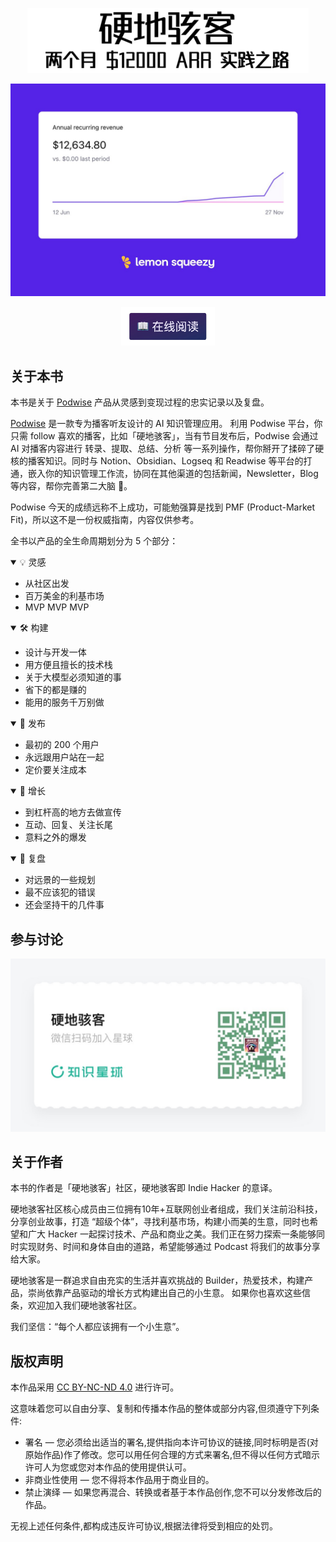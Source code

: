 <p align="center">
  <a href="https://hardhacker.com/book">
    <img src="/public/attachments/other/booktitle.png" width="450"/>
  </a>
</p>

<p align="center">
  <a href="https://hardhacker.com/book">
    <img src="/public/attachments/other/ARR.png" width="650"/>
  </a>
</p>

<p align="center">
  <a href="https://hardhacker.com/book">
    <img src="/public/attachments/other/readonline.png" width="150"/>
  </a>
</p>

## 关于本书

本书是关于 [Podwise](https://podwise.ai) 产品从灵感到变现过程的忠实记录以及复盘。

[Podwise](https://podwise.ai/) 是一款专为播客听友设计的 AI 知识管理应用。 利用 Podwise 平台，你只需 follow 喜欢的播客，比如「硬地骇客」，当有节目发布后，Podwise 会通过 AI 对播客内容进行 转录、提取、总结、分析 等一系列操作，帮你掰开了揉碎了硬核的播客知识。同时与 Notion、Obsidian、Logseq 和 Readwise 等平台的打通，嵌入你的知识管理工作流，协同在其他渠道的包括新闻，Newsletter，Blog 等内容，帮你完善第二大脑 🧠。

Podwise 今天的成绩远称不上成功，可能勉强算是找到 PMF (Product-Market Fit)，所以这不是一份权威指南，内容仅供参考。

全书以产品的全生命周期划分为 5 个部分：

<details open>
  <summary>💡 灵感</summary>

  * 从社区出发
  * 百万美金的利基市场
  * MVP MVP MVP
</details>
<details open>
  <summary>🛠 构建</summary>

  * 设计与开发一体
  * 用方便且擅长的技术栈
  * 关于大模型必须知道的事
  * 省下的都是赚的
  * 能用的服务千万别做
</details>
<details open>
  <summary>🚀 发布</summary>

  * 最初的 200 个用户
  * 永远跟用户站在一起
  * 定价要关注成本
</details>
<details open>
  <summary>💸 增长</summary>

  * 到杠杆高的地方去做宣传
  * 互动、回复、关注长尾
  * 意料之外的爆发
</details>
<details open>
  <summary>🤔 复盘</summary>

  * 对远景的一些规划
  * 最不应该犯的错误
  * 还会坚持干的几件事
</details>

## 参与讨论

<p align="center">
  <a href="https://hardhacker.com/book">
    <img src="/public/attachments/other/planet.png" width="650"/>
  </a>
</p>

## 关于作者

本书的作者是「硬地骇客」社区，硬地骇客即 Indie Hacker 的意译。

硬地骇客社区核心成员由三位拥有10年+互联网创业者组成，我们关注前沿科技，分享创业故事，打造 “超级个体”，寻找利基市场，构建小而美的生意，同时也希望和广大 Hacker 一起探讨技术、产品和商业之美。我们正在努力探索一条能够同时实现财务、时间和身体自由的道路，希望能够通过 Podcast 将我们的故事分享给大家。

硬地骇客是一群追求自由充实的生活并喜欢挑战的 Builder，热爱技术，构建产品，崇尚依靠产品驱动的增长方式构建出自己的小生意。 如果你也喜欢这些信条，欢迎加入我们硬地骇客社区。

我们坚信：“每个人都应该拥有一个小生意”。

## 版权声明

本作品采用 <a rev="license" href="http://creativecommons.org/licenses/by-nc-nd/4.0/">CC BY-NC-ND 4.0</a> 进行许可。

这意味着您可以自由分享、复制和传播本作品的整体或部分内容,但须遵守下列条件:

* 署名 — 您必须给出适当的署名,提供指向本许可协议的链接,同时标明是否(对原始作品)作了修改。您可以用任何合理的方式来署名,但不得以任何方式暗示许可人为您或您对本作品的使用提供认可。
* 非商业性使用 — 您不得将本作品用于商业目的。
* 禁止演绎 — 如果您再混合、转换或者基于本作品创作,您不可以分发修改后的作品。

无视上述任何条件,都构成违反许可协议,根据法律将受到相应的处罚。
